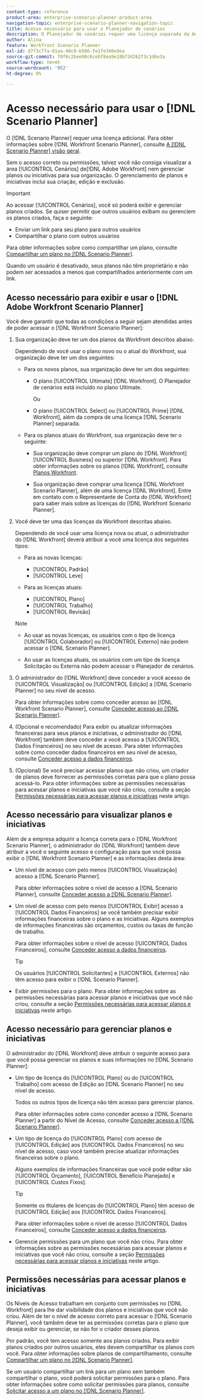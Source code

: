 ```yaml
---
content-type: reference
product-area: enterprise-scenario-planner-product-area
navigation-topic: enterprise-scenario-planner-navigation-topic
title: Acesso necessário para usar o Planejador de cenários
description: O Planejador de cenários requer uma licença separada da Adobe Workfront e acesso adicional.
author: Alina
feature: Workfront Scenario Planner
exl-id: d7f3c7fa-81aa-40c9-b506-fe1fe346e9ea
source-git-commit: f0f6c2bee98c6cebf8ea9e18bf34262f3c1d6e3a
workflow-type: tm+mt
source-wordcount: '952'
ht-degree: 0%

---
```


# Acesso necessário para usar o [!DNL Scenario Planner]

O [!DNL Scenario Planner] requer uma licença adicional. Para obter informações sobre [!DNL Workfront Scenario Planner], consulte [A [!DNL Scenario Planner] visão geral](../scenario-planner/scenario-planner-overview.md).

<!--
might need to add information about the permissions to plans/ initiatives if those will be coming later?
-->

Sem o acesso correto ou permissões, talvez você não consiga visualizar a área [!UICONTROL Cenários] de[!DNL  Adobe Workfront] nem gerenciar planos ou iniciativas para sua organização. O gerenciamento de planos e iniciativas inclui sua criação, edição e exclusão.

>[!IMPORTANT]
>
>Ao acessar [!UICONTROL Cenários], você só poderá exibir e gerenciar planos criados. Se quiser permitir que outros usuários exibam ou gerenciem os planos criados, faça o seguinte:
>
>* Enviar um link para seu plano para outros usuários
>* Compartilhar o plano com outros usuários
>
>  Para obter informações sobre como compartilhar um plano, consulte [Compartilhar um plano no [!DNL Scenario Planner]](../scenario-planner/share-a-plan.md).
>
>Quando um usuário é desativado, seus planos não têm proprietário e não podem ser acessados a menos que compartilhados anteriormente com um link.

## Acesso necessário para exibir e usar o [!DNL Adobe Workfront Scenario Planner]

Você deve garantir que todas as condições a seguir sejam atendidas antes de poder acessar o [!DNL Workfront Scenario Planner]:

1. Sua organização deve ter um dos planos da Workfront descritos abaixo.

   Dependendo de você usar o plano novo ou o atual do Workfront, sua organização deve ter um dos seguintes:

   * Para os novos planos, sua organização deve ter um dos seguintes:

      * O plano [!UICONTROL Ultimate] [!DNL Workfront]. O Planejador de cenários está incluído no plano Ultimate.

        Ou

      * O plano [!UICONTROL Select] ou [!UICONTROL Prime] [!DNL Workfront], além da compra de uma licença [!DNL Scenario Planner] separada.

   * Para os planos atuais do Workfront, sua organização deve ter o seguinte:

      * Sua organização deve comprar um plano do [!DNL Workfront] [!UICONTROL Business] ou superior [!DNL Workfront]. Para obter informações sobre os planos [!DNL Workfront], consulte [Planos Workfront](https://workfront.com/plans).

      * Sua organização deve comprar uma licença [!DNL Workfront Scenario Planner], além de uma licença [!DNL Workfront]. Entre em contato com o Representante de Conta do [!DNL Workfront] para saber mais sobre as licenças do [!DNL Workfront Scenario Planner].

1. Você deve ter uma das licenças da Workfront descritas abaixo.

   Dependendo de você usar uma licença nova ou atual, o administrador do [!DNL Workfront] deverá atribuir a você uma licença dos seguintes tipos:

   * Para as novas licenças:
      * [!UICONTROL Padrão]
      * [!UICONTROL Leve]

   * Para as licenças atuais:

      * [!UICONTROL Plano]
      * [!UICONTROL Trabalho]
      * [!UICONTROL Revisão]

   >[!NOTE]
   > 
   >* Ao usar as novas licenças, os usuários com o tipo de licença [!UICONTROL Colaborador] ou [!UICONTROL Externo] não podem acessar o [!DNL Scenario Planner].
   >
   >* Ao usar as licenças atuais, os usuários com um tipo de licença Solicitação ou Externa não podem acessar o Planejador de cenários.

1. O administrador do [!DNL Workfront] deve conceder a você acesso de [!UICONTROL Visualização] ou [!UICONTROL Edição] a [!DNL Scenario Planner] no seu nível de acesso.

   Para obter informações sobre como conceder acesso ao [!DNL Workfront Scenario Planner], consulte [Conceder acesso ao [!DNL Scenario Planner]](../administration-and-setup/add-users/configure-and-grant-access/grant-access-sp.md).

1. (Opcional e recomendado) Para exibir ou atualizar informações financeiras para seus planos e iniciativas, o administrador do [!DNL Workfront] também deve conceder a você acesso a [!UICONTROL Dados Financeiros] no seu nível de acesso. Para obter informações sobre como conceder dados financeiros em seu nível de acesso, consulte [Conceder acesso a dados financeiros](../administration-and-setup/add-users/configure-and-grant-access/grant-access-financial.md).

1. (Opcional) Se você precisar acessar planos que não criou, um criador de planos deve fornecer as permissões corretas para que o plano possa acessá-lo. Para obter informações sobre as permissões necessárias para acessar planos e iniciativas que você não criou, consulte a seção [Permissões necessárias para acessar planos e iniciativas](#permissions-needed-to-access-plans-and-initiatives) neste artigo.

<!--this used to be true but not anymore:
  <li data-mc-conditions="QuicksilverOrClassic.Draft mode"> <p>(NOTE: this is no longer needed) </p> <p>Your Workfront administrator must assign you a layout template that includes the Scenarios area in the Main Menu. </p> <p>For information about customizing the Main Menu in a layout template, see <a href="../administration-and-setup/customize-workfront/use-layout-templates/customize-main-menu.md" class="MCXref xref" xrefformat="{para}">Customize the Main Menu using a layout template</a>. </p> <p>For information about assigning users to a Layout Template, see <a href="../administration-and-setup/customize-workfront/use-layout-templates/assign-users-to-layout-template.md" class="MCXref xref" xrefformat="{para}">Assign users to a layout template</a>.</p> </li>
  -->

## Acesso necessário para visualizar planos e iniciativas

Além de a empresa adquirir a licença correta para o [!DNL Workfront Scenario Planner], o administrador do [!DNL Workfront] também deve atribuir a você o seguinte acesso e configuração para que você possa exibir o [!DNL Workfront Scenario Planner] e as informações desta área:

* Um nível de acesso com pelo menos [!UICONTROL Visualização] acesso a [!DNL Scenario Planner].

  Para obter informações sobre o nível de acesso a [!DNL Scenario Planner], consulte [Conceder acesso a [!DNL Scenario Planner]](../administration-and-setup/add-users/configure-and-grant-access/grant-access-sp.md).

* Um nível de acesso com pelo menos [!UICONTROL Exibir] acesso a [!UICONTROL Dados Financeiros] se você também precisar exibir informações financeiras sobre o plano e as iniciativas. Alguns exemplos de informações financeiras são orçamentos, custos ou taxas de função de trabalho.

  Para obter informações sobre o nível de acesso [!UICONTROL Dados Financeiros], consulte [Conceder acesso a dados financeiros](../administration-and-setup/add-users/configure-and-grant-access/grant-access-financial.md).

  >[!TIP]
  >
  >Os usuários [!UICONTROL Solicitantes] e [!UICONTROL Externos] não têm acesso para exibir o [!DNL Scenario Planner].

* Exibir permissões para o plano. Para obter informações sobre as permissões necessárias para acessar planos e iniciativas que você não criou, consulte a seção [Permissões necessárias para acessar planos e iniciativas](#permissions-needed-to-access-plans-and-initiatives) neste artigo.

## Acesso necessário para gerenciar planos e iniciativas

O administrador do [!DNL Workfront] deve atribuir o seguinte acesso para que você possa gerenciar os planos e suas informações no [!DNL Scenario Planner]:

* Um tipo de licença do [!UICONTROL Plano] ou do [!UICONTROL Trabalho] com acesso de Edição ao [!DNL Scenario Planner] no seu nível de acesso.

  Todos os outros tipos de licença não têm acesso para gerenciar planos.

  Para obter informações sobre como conceder acesso a [!DNL Scenario Planner] a partir do Nível de Acesso, consulte [Conceder acesso a [!DNL Scenario Planner]](../administration-and-setup/add-users/configure-and-grant-access/grant-access-sp.md).

* Um tipo de licença do [!UICONTROL Plano] com acesso de [!UICONTROL Edição] aos [!UICONTROL Dados Financeiros] no seu nível de acesso, caso você também precise atualizar informações financeiras sobre o plano.

  Alguns exemplos de informações financeiras que você pode editar são [!UICONTROL Orçamento], [!UICONTROL Benefício Planejado] e [!UICONTROL Custos Fixos].

  >[!TIP]
  >
  >Somente os titulares de licenças do [!UICONTROL Plano] têm acesso de [!UICONTROL Edição] aos [!UICONTROL Dados Financeiros].

  Para obter informações sobre o nível de acesso [!UICONTROL Dados Financeiros], consulte [Conceder acesso a dados financeiros](../administration-and-setup/add-users/configure-and-grant-access/grant-access-financial.md).

* Gerencie permissões para um plano que você não criou. Para obter informações sobre as permissões necessárias para acessar planos e iniciativas que você não criou, consulte a seção [Permissões necessárias para acessar planos e iniciativas](#permissions-needed-to-access-plans-and-initiatives) neste artigo.

## Permissões necessárias para acessar planos e iniciativas

Os Níveis de Acesso trabalham em conjunto com permissões no [!DNL Workfront] para lhe dar visibilidade dos planos e iniciativas que você não criou. Além de ter o nível de acesso correto para acessar o [!DNL Scenario Planner], você também deve ter as permissões corretas para o plano que deseja exibir ou gerenciar, se não for o criador desses planos.

Por padrão, você tem acesso somente aos planos criados. Para exibir planos criados por outros usuários, eles devem compartilhar os planos com você. Para obter informações sobre planos de compartilhamento, consulte [Compartilhar um plano no [!DNL Scenario Planner]](../scenario-planner/share-a-plan.md).

Se um usuário compartilhar um link para um plano sem também compartilhar o plano, você poderá solicitar permissões para o plano. Para obter informações sobre como solicitar permissões para planos, consulte [Solicitar acesso a um plano no [!DNL Scenario Planner]](../scenario-planner/request-access-to-plan.md).

